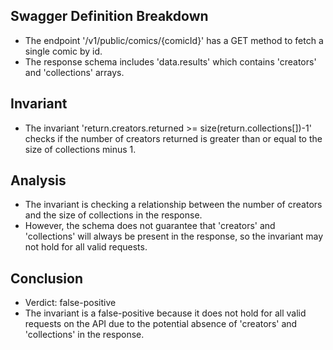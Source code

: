 ## Swagger Definition Breakdown
- The endpoint '/v1/public/comics/{comicId}' has a GET method to fetch a single comic by id.
- The response schema includes 'data.results' which contains 'creators' and 'collections' arrays.

## Invariant
- The invariant 'return.creators.returned >= size(return.collections[])-1' checks if the number of creators returned is greater than or equal to the size of collections minus 1.

## Analysis
- The invariant is checking a relationship between the number of creators and the size of collections in the response.
- However, the schema does not guarantee that 'creators' and 'collections' will always be present in the response, so the invariant may not hold for all valid requests.

## Conclusion
- Verdict: false-positive
- The invariant is a false-positive because it does not hold for all valid requests on the API due to the potential absence of 'creators' and 'collections' in the response.
